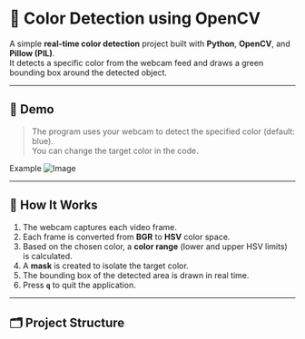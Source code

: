 # 🎨 Color Detection using OpenCV

A simple **real-time color detection** project built with **Python**, **OpenCV**, and **Pillow (PIL)**.  
It detects a specific color from the webcam feed and draws a green bounding box around the detected object.

---

## 📸 Demo

> The program uses your webcam to detect the specified color (default: blue).  
> You can change the target color in the code.

Example
![Image](https://github.com/user-attachments/assets/ea15d7b7-5bce-451e-a10a-a8d978be76cf)

---

## 🧠 How It Works

1. The webcam captures each video frame.  
2. Each frame is converted from **BGR** to **HSV** color space.  
3. Based on the chosen color, a **color range** (lower and upper HSV limits) is calculated.  
4. A **mask** is created to isolate the target color.  
5. The bounding box of the detected area is drawn in real time.  
6. Press **`q`** to quit the application.

---

## 🗂️ Project Structure

